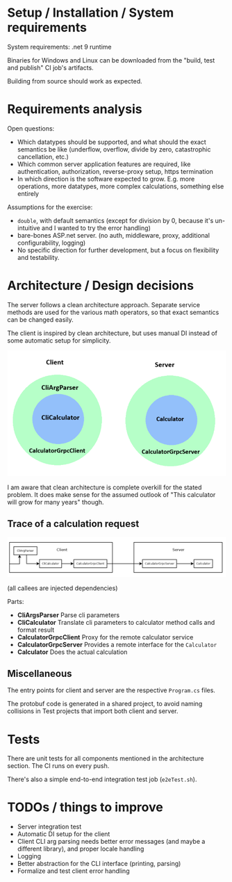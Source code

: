 # Setup / Installation / System requirements

System requirements: .net 9 runtime

Binaries for Windows and Linux can be downloaded from the "build, test and publish" CI job's artifacts.

Building from source should work as expected.

# Requirements analysis

Open questions:

- Which datatypes should be supported, and what should the exact semantics be like (underflow, overflow, divide by zero,
  catastrophic cancellation, etc.)
- Which common server application features are required, like authentication, authorization, reverse-proxy setup, https
  termination
- In which direction is the software expected to grow. E.g. more operations, more datatypes, more complex calculations,
  something else entirely

Assumptions for the exercise:

- `double`, with default semantics (except for division by 0, because it's un-intuitive and I wanted to try the error
  handling)
- bare-bones ASP.net server. (no auth, middleware, proxy, additional configurability, logging)
- No specific direction for further development, but a focus on flexibility and testability.

# Architecture / Design decisions

The server follows a clean architecture approach.
Separate service methods are used for the various math operators, so that exact semantics can be changed easily.

The client is inspired by clean architecture, but uses manual DI instead of some automatic setup for simplicity.

<img src="docs/clean_architecture.png">

I am aware that clean architecture is complete overkill for the stated problem. It does make sense for the assumed
outlook of "This calculator will grow for many years" though.

## Trace of a calculation request

<img src="docs/calculator.png">

(all callees are injected dependencies)

Parts:

- **CliArgsParser** Parse cli parameters
- **CliCalculator** Translate cli parameters to calculator method calls and format result
- **CalculatorGrpcClient** Proxy for the remote calculator service
- **CalculatorGrpcServer** Provides a remote interface for the `Calculator`
- **Calculator** Does the actual calculation

## Miscellaneous

The entry points for client and server are the respective `Program.cs` files.

The protobuf code is generated in a shared project, to avoid naming collisions in Test projects that import both client
and server.

# Tests

There are unit tests for all components mentioned in the architecture section. The CI runs on every push.

There's also a simple end-to-end integration test job (`e2eTest.sh`).

# TODOs / things to improve

- Server integration test
- Automatic DI setup for the client
- Client CLI arg parsing needs better error messages (and maybe a different library), and proper locale handling
- Logging
- Better abstraction for the CLI interface (printing, parsing)
- Formalize and test client error handling